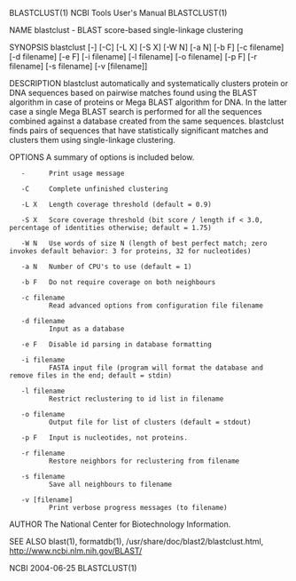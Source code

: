 BLASTCLUST(1)                                                NCBI Tools User's Manual                                                BLASTCLUST(1)

NAME
       blastclust - BLAST score-based single-linkage clustering

SYNOPSIS
       blastclust  [-] [-C] [-L X] [-S X] [-W N] [-a N] [-b F] [-c filename] [-d filename] [-e F] [-i filename] [-l filename] [-o filename] [-p F]
       [-r filename] [-s filename] [-v [filename]]

DESCRIPTION
       blastclust automatically and systematically clusters protein or DNA sequences based on pairwise matches found using the BLAST algorithm  in
       case of proteins or Mega BLAST algorithm for DNA. In the latter case a single Mega BLAST search is performed for all the sequences combined
       against a database created from the same sequences. blastclust finds pairs of sequences that have  statistically  significant  matches  and
       clusters them using single-linkage clustering.

OPTIONS
       A summary of options is included below.

       -      Print usage message

       -C     Complete unfinished clustering

       -L X   Length coverage threshold (default = 0.9)

       -S X   Score coverage threshold (bit score / length if < 3.0, percentage of identities otherwise; default = 1.75)

       -W N   Use words of size N (length of best perfect match; zero invokes default behavior: 3 for proteins, 32 for nucleotides)

       -a N   Number of CPU's to use (default = 1)

       -b F   Do not require coverage on both neighbours

       -c filename
              Read advanced options from configuration file filename

       -d filename
              Input as a database

       -e F   Disable id parsing in database formatting

       -i filename
              FASTA input file (program will format the database and remove files in the end; default = stdin)

       -l filename
              Restrict reclustering to id list in filename

       -o filename
              Output file for list of clusters (default = stdout)

       -p F   Input is nucleotides, not proteins.

       -r filename
              Restore neighbors for reclustering from filename

       -s filename
              Save all neighbours to filename

       -v [filename]
              Print verbose progress messages (to filename)

AUTHOR
       The National Center for Biotechnology Information.

SEE ALSO
       blast(1), formatdb(1), /usr/share/doc/blast2/blastclust.html, <http://www.ncbi.nlm.nih.gov/BLAST/>

NCBI                                                                2004-06-25                                                       BLASTCLUST(1)
